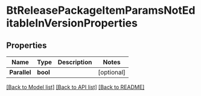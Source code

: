 # BtReleasePackageItemParamsNotEditableInVersionProperties

## Properties

Name | Type | Description | Notes
------------ | ------------- | ------------- | -------------
**Parallel** | **bool** |  | [optional] 

[[Back to Model list]](../README.md#documentation-for-models) [[Back to API list]](../README.md#documentation-for-api-endpoints) [[Back to README]](../README.md)


